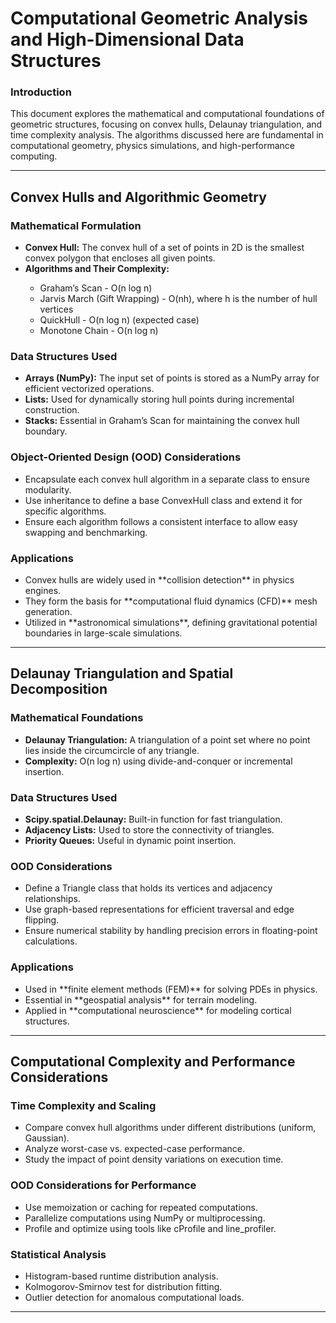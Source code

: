 <h1>Computational Geometric Analysis and High-Dimensional Data Structures</h1>

<h3>Introduction</h3>
<p>
This document explores the mathematical and computational foundations of geometric structures, focusing on convex hulls, Delaunay triangulation, and time complexity analysis. The algorithms discussed here are fundamental in computational geometry, physics simulations, and high-performance computing.
</p>

<hr>

<h2>Convex Hulls and Algorithmic Geometry</h2>

<h3>Mathematical Formulation</h3>
<ul>
  <li><b>Convex Hull:</b> The convex hull of a set of points in 2D is the smallest convex polygon that encloses all given points.</li>
  <li><b>Algorithms and Their Complexity:</b></li>
  <ul>
    <li>Graham’s Scan - O(n log n)</li>
    <li>Jarvis March (Gift Wrapping) - O(nh), where h is the number of hull vertices</li>
    <li>QuickHull - O(n log n) (expected case)</li>
    <li>Monotone Chain - O(n log n)</li>
  </ul>
</ul>

<h3>Data Structures Used</h3>
<ul>
  <li><b>Arrays (NumPy):</b> The input set of points is stored as a NumPy array for efficient vectorized operations.</li>
  <li><b>Lists:</b> Used for dynamically storing hull points during incremental construction.</li>
  <li><b>Stacks:</b> Essential in Graham’s Scan for maintaining the convex hull boundary.</li>
</ul>

<h3>Object-Oriented Design (OOD) Considerations</h3>
<ul>
  <li>Encapsulate each convex hull algorithm in a separate class to ensure modularity.</li>
  <li>Use inheritance to define a base ConvexHull class and extend it for specific algorithms.</li>
  <li>Ensure each algorithm follows a consistent interface to allow easy swapping and benchmarking.</li>
</ul>

<h3>Applications</h3>
<ul>
  <li>Convex hulls are widely used in **collision detection** in physics engines.</li>
  <li>They form the basis for **computational fluid dynamics (CFD)** mesh generation.</li>
  <li>Utilized in **astronomical simulations**, defining gravitational potential boundaries in large-scale simulations.</li>
</ul>

<hr>

<h2>Delaunay Triangulation and Spatial Decomposition</h2>

<h3>Mathematical Foundations</h3>
<ul>
  <li><b>Delaunay Triangulation:</b> A triangulation of a point set where no point lies inside the circumcircle of any triangle.</li>
  <li><b>Complexity:</b> O(n log n) using divide-and-conquer or incremental insertion.</li>
</ul>

<h3>Data Structures Used</h3>
<ul>
  <li><b>Scipy.spatial.Delaunay:</b> Built-in function for fast triangulation.</li>
  <li><b>Adjacency Lists:</b> Used to store the connectivity of triangles.</li>
  <li><b>Priority Queues:</b> Useful in dynamic point insertion.</li>
</ul>

<h3>OOD Considerations</h3>
<ul>
  <li>Define a Triangle class that holds its vertices and adjacency relationships.</li>
  <li>Use graph-based representations for efficient traversal and edge flipping.</li>
  <li>Ensure numerical stability by handling precision errors in floating-point calculations.</li>
</ul>

<h3>Applications</h3>
<ul>
  <li>Used in **finite element methods (FEM)** for solving PDEs in physics.</li>
  <li>Essential in **geospatial analysis** for terrain modeling.</li>
  <li>Applied in **computational neuroscience** for modeling cortical structures.</li>
</ul>

<hr>

<h2>Computational Complexity and Performance Considerations</h2>

<h3>Time Complexity and Scaling</h3>
<ul>
  <li>Compare convex hull algorithms under different distributions (uniform, Gaussian).</li>
  <li>Analyze worst-case vs. expected-case performance.</li>
  <li>Study the impact of point density variations on execution time.</li>
</ul>

<h3>OOD Considerations for Performance</h3>
<ul>
  <li>Use memoization or caching for repeated computations.</li>
  <li>Parallelize computations using NumPy or multiprocessing.</li>
  <li>Profile and optimize using tools like cProfile and line_profiler.</li>
</ul>

<h3>Statistical Analysis</h3>
<ul>
  <li>Histogram-based runtime distribution analysis.</li>
  <li>Kolmogorov-Smirnov test for distribution fitting.</li>
  <li>Outlier detection for anomalous computational loads.</li>
</ul>

<hr>
